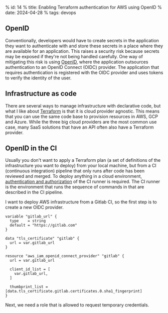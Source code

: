 % id: 14
% title: Enabling Terraform authentication for AWS using OpenID
% date: 2024-04-28
% tags: devops

## OpenID

Conventionally, developers would have to create secrets in the application they want to authenticate with and store these secrets in a place where they are available for an application. This raises a security risk because secrets may be exposed if they're not being handled carefully. One way of mitigating this risk is using [OpenID](https://openid.net/developers/how-connect-works/), where the application outsources authentication to an OpenID Connect (OIDC) provider. The application that requires authentication is registered with the OIDC provider and uses tokens to verify the identity of the user.

## Infrastructure as code

There are several ways to manage infrastructure with declarative code, but what I like about [Terraform](https://www.terraform.io/) is that it is cloud provider agnostic. This means that you can use the same code base to provision resources in AWS, GCP and Azure. While the three big cloud providers are the most common use case, many SaaS solutions that have an API often also have a Terraform provider.

## OpenID in the CI

Usually you don't want to apply a Terraform plan (a set of definitions of the infrastructure you want to deploy) from your local machine, but from a CI (continuous integration) pipeline that only runs after code has been reviewed and merged. To deploy anything in a cloud environment, [authentication and authorization](https://auth0.com/docs/get-started/identity-fundamentals/authentication-and-authorization) of the CI runner is required. The CI runner is the environment that runs the sequence of commands in that are described in the CI pipeline.

I want to deploy AWS infrastructure from a Gitlab CI, so the first step is to create a new OIDC provider.

```hcl
variable "gitlab_url" {
  type    = string
  default = "https://gitlab.com"
}

data "tls_certificate" "gitlab" {
  url = var.gitlab_url
}

resource "aws_iam_openid_connect_provider" "gitlab" {
  url = var.gitlab_url

  client_id_list = [
    var.gitlab_url,
  ]

  thumbprint_list = [data.tls_certificate.gitlab.certificates.0.sha1_fingerprint]
}
```

Next, we need a role that is allowed to request temporary credentials.
